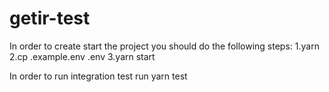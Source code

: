 # getir-test
In order to create start the project you should do the following steps:
1.yarn
2.cp .example.env .env
3.yarn start

In order to run integration test run 
yarn test
